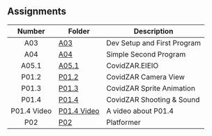 ## Assignments

| Number | Folder | Description |
| :----: | ------ | ----------- |
| A03 | <a href="https://github.com/Kyrie-Ma/4443-2D-PyGame-Ma/tree/master/Assignments/A03" > A03 | Dev Setup and First Program |
| A04 | <a href="https://github.com/Kyrie-Ma/4443-2D-PyGame-Ma/tree/master/Assignments/A04" > A04 | Simple Second Program |
| A05.1 | <a href="https://github.com/Kyrie-Ma/4443-2D-PyGame-Ma/tree/master/Assignments/A05.1" > A05.1 | CovidZAR.EIEIO |
| P01.2 | <a href="https://github.com/Kyrie-Ma/4443-2D-PyGame-Ma/tree/master/Assignments/P01.2" > P01.2 | CovidZAR Camera View |
| P01.3 | <a href="https://github.com/Kyrie-Ma/4443-2D-PyGame-Ma/tree/master/Assignments/P01.3" > P01.3 | CovidZAR Sprite Animation |
| P01.4 | <a href="https://github.com/Kyrie-Ma/4443-2D-PyGame-Ma/tree/master/Assignments/P01.4" > P01.4 | CovidZAR Shooting & Sound |
| P01.4 Video | <a href="https://github.com/Kyrie-Ma/4443-2D-PyGame-Ma/tree/master/Assignments/presentation%20P01.4" > P01.4 Video | A video about P01.4 |
| P02 | <a href="https://github.com/Kyrie-Ma/4443-2D-PyGame-Ma/tree/master/Assignments/P02" > P02 | Platformer |
